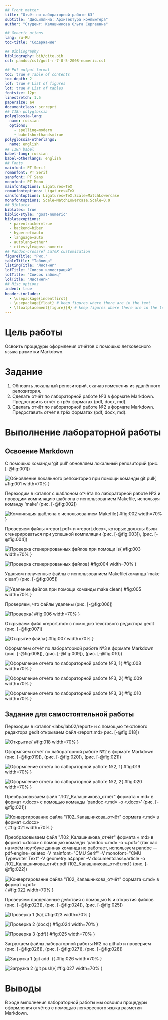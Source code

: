 ```yaml
---
## Front matter
title: "Отчёт по лабораторной работе №3"
subtitle: "Дисциплина: Архитектура компьютера"
author: "Студент: Калашникова Ольга Сергеевна"

## Generic otions
lang: ru-RU
toc-title: "Содержание"

## Bibliography
bibliography: bib/cite.bib
csl: pandoc/csl/gost-r-7-0-5-2008-numeric.csl

## Pdf output format
toc: true # Table of contents
toc-depth: 2
lof: true # List of figures
lot: true # List of tables
fontsize: 12pt
linestretch: 1.5
papersize: a4
documentclass: scrreprt
## I18n polyglossia
polyglossia-lang:
  name: russian
  options:
	- spelling=modern
	- babelshorthands=true
polyglossia-otherlangs:
  name: english
## I18n babel
babel-lang: russian
babel-otherlangs: english
## Fonts
mainfont: PT Serif
romanfont: PT Serif
sansfont: PT Sans
monofont: PT Mono
mainfontoptions: Ligatures=TeX
romanfontoptions: Ligatures=TeX
sansfontoptions: Ligatures=TeX,Scale=MatchLowercase
monofontoptions: Scale=MatchLowercase,Scale=0.9
## Biblatex
biblatex: true
biblio-style: "gost-numeric"
biblatexoptions:
  - parentracker=true
  - backend=biber
  - hyperref=auto
  - language=auto
  - autolang=other*
  - citestyle=gost-numeric
## Pandoc-crossref LaTeX customization
figureTitle: "Рис."
tableTitle: "Таблица"
listingTitle: "Листинг"
lofTitle: "Список иллюстраций"
lotTitle: "Список таблиц"
lolTitle: "Листинги"
## Misc options
indent: true
header-includes:
  - \usepackage{indentfirst}
  - \usepackage{float} # keep figures where there are in the text
  - \floatplacement{figure}{H} # keep figures where there are in the text
---
```


# Цель работы

Освоить процедуры оформления отчётов с помощью легковесного языка разметки Markdown.

# Задание

1. Обновить локальный репозиторий, скачав изменения из удалённого репозитория.
2. Сделать отчёт по лабораторной работе №3 в формате Markdown. Предоставить отчёт в трёх форматах (pdf, docx, md).
3. Сделать отчёт по лабораторной работе №2 в формате Markdown. Предоставить отчёт в трёх форматах (pdf, docx, md).

# Выполнение лабораторной работы

## Освоение Markdown

С помощью команды ‘git pull’ обновляем локальный репозиторий (рис. [-@fig:001])

![Обновление локального репозитория при помощи команды git pull](image/gitpull.png){ #fig:001 width=70% }

Переходим в каталог с шаблоном отчёта по лабораторной работе №3 и проводим компиляцию шаблона с использованием Makefile, используя команду ‘make’ (рис. [-@fig:002])

![Компиляция шаблона с использованием Makefile](image/make.png){ #fig:002 width=70% }

Проверяем файлы «report.pdf» и «report.docx», которые должны были сгенерироваться при успешной компиляции (рис. [-@fig:003]), (рис. [-@fig:004])

![Проверка сгенерированных файлов при помощи ls](image/ls1.png){ #fig:003 width=70% }

![Проверка сгенерированных файлов](image/check.png){ #fig:004 width=70% }

Удаляем полученные файлы с использованием Makefile(команда ‘make clean’) (рис. [-@fig:005])

![Удаление файлов при помощи команды make clean](image/makeclean.png){ #fig:005 width=70% }

Проверяем, что файлы удалены (рис. [-@fig:006])

![Проверка](image/ls2.png){ #fig:006 width=70% }

Открываем файл «report.md» с помощью текстового редактора gedit (рис. [-@fig:007])

![Открытие файла](image/gedit.png){ #fig:007 width=70% }

Оформляем отчёт по лабораторной работе №3 в формате Markdown (рис. [-@fig:008]), (рис. [-@fig:009]), (рис. [-@fig:010])

![Оформление отчёта по лабораторной работе №3, 1](image/lab31.png){ #fig:008 width=70% }

![Оформление отчёта по лабораторной работе №3, 2](image/lab32.png){ #fig:009 width=70% }

![Оформление отчёта по лабораторной работе №3, 3](image/lab33.png){ #fig:010 width=70% }



## Задание для самостоятельной работы

Переходим в каталог «labs/lab02/report» и с помощью текстового редактора gedit открываем файл «report.md» рис. [-@fig:018])

![Открытие](image/openlab2.png){ #fig:018 width=70% }

Оформляем отчёт по лабораторной работе №2 в формате Markdown (рис. [-@fig:019]), (рис. [-@fig:020]), (рис. [-@fig:021])

![Оформление отчёта по лабораторной работе №2, 1](image/lab21.png){ #fig:019 width=70% }

![Оформление отчёта по лабораторной работе №2, 2](image/lab22.png){ #fig:020 width=70% }

Преобразовываем файл "Л02_Калашникова_отчёт" формата «.md» в формат «.docx» с помощью команды ‘pandoc «.md» -o «.docx»’ (рис. [-@fig:021])

![Конвертирование файла "Л02_Калашникова_отчёт" формата «.md» в формат «.docx»](image/lab2docx.png){ #fig:021 width=70% }

Преобразовываем файл "Л02_Калашникова_отчёт" формата «.md» в формат «.docx» с помощью команды ‘pandoc «.md» -o «.pdf»’ (так как на моём ноутбуке данная команда не работает, используем pandoc --pdf-engine=xelatex -V mainfont="CMU Serif" -V monofont="CMU Typewriter Text" -V geometry:a4paper -V documentclass=article -o Л02_Калашникова_отчёт.pdf Л02_Калашникова_отчёт.md ) (рис. [-@fig:022])

![Конвертирование файла "Л02_Калашникова_отчёт" формата «.md» в формат «.pdf»](image/lab2pdf.png){ #fig:022 width=70% }

Проверяем проделанные действия с помощью ls и открытия файлов (рис. [-@fig:023]), (рис. [-@fig:024]), (рис. [-@fig:025])

![Проверка 1 (ls)](image/lab2checkls.png){ #fig:023 width=70% }

![Проверка 2 (docx)](image/lab2checkdocx.png){ #fig:024 width=70% }

![Проверка 3 (pdf)](image/lab2checkpdf.png){ #fig:025 width=70% }

Загружаем файлы лабораторной работы №2 на github и проверяем (рис. [-@fig:026]), (рис. [-@fig:027]), (рис. [-@fig:028])

![Загрузка 1 (git add .)](image/lab2gitadd.png){ #fig:026 width=70% }

![Загрузка 2 (git push)](image/lab2gitpush.png){ #fig:027 width=70% }
# Выводы

В ходе выполнения лабораторной работы мы освоили процедуры оформления отчётов с помощью легковесного языка разметки Markdown.
